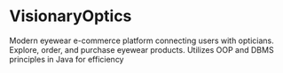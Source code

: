 # VisionaryOptics
Modern eyewear e-commerce platform connecting users with opticians. Explore, order, and purchase eyewear products. Utilizes OOP and DBMS principles in Java for efficiency
